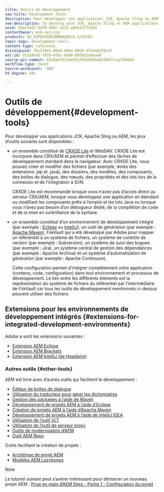 ```yaml
---
title: Outils de développement
seo-title: Development Tools
description: Pour développer vos applications JCR, Apache Sling ou AEM, plusieurs jeux d’outils sont disponibles.
seo-description: To develop your JCR, Apache Sling or AEM applications, a number of tool sets are available
uuid: 1bee3a52-5d76-4b0c-a222-a02e12ff3a43
contentOwner: msm-service
products: SG_EXPERIENCEMANAGER/6.5/SITES
topic-tags: development-tools
content-type: reference
discoiquuid: 76c570e5-46ed-46be-9864-4fe4a83f0caf
exl-id: 97310ed5-f8fb-416c-8a66-68f652abeaa0
source-git-commit: b220adf6fa3e9faf94389b9a9416b7fca2f89d9d
workflow-type: tm+mt
source-wordcount: '392'
ht-degree: 60%

---
```


# Outils de développement{#development-tools}

Pour développer vos applications JCR, Apache Sling ou AEM, les jeux d’outils suivants sont disponibles :

* un ensemble constitué de [CRXDE Lite](/help/sites-developing/developing-with-crxde-lite.md) et WebDAV. CRXDE Lite est incorporé dans CRX/AEM et permet d’effectuer des tâches de développement standard dans le navigateur. Avec CRXDE Lite, vous pouvez créer et modifier des fichiers (par exemple, dotés des extensions .jsp et .java), des dossiers, des modèles, des composants, des boîtes de dialogue, des nœuds, des propriétés et des lots lors de la connexion et de l’intégration à SVN.

   CRXDE Lite est recommandé lorsque vous n’avez pas d’accès direct au serveur CRX/AEM, lorsque vous développez une application en étendant ou modifiant les composants prêts à l’emploi et les lots Java ou lorsque vous n’avez pas besoin d’un débogueur dédié, de la complétion de code et de la mise en surbrillance de la syntaxe.

* un ensemble constitué d’un environnement de développement intégré (par exemple : [Eclipse](/help/sites-developing/howto-projects-eclipse.md) ou [IntelliJ](/help/sites-developing/ht-intellij.md)), un outil de génération (par exemple : [Apache Maven](/help/sites-developing/ht-projects-maven.md)), FileVault qui a été développé par Adobe pour mapper un référentiel à un système de fichiers, un système de contrôle de version (par exemple : Subversion), un système de suivi des bogues (par exemple : Jira), un système central de gestion des dépendances (par exemple : Apache Archiva) et un système d’automatisation de génération (par exemple : Apache Continuum).

   Cette configuration permet d’intégrer complètement votre application (contenu, code, configuration) dans tout environnement et processus de développement. Le lien entre les différents éléments est la représentation du système de fichiers du référentiel par l’intermédiaire de FileVault car tous les outils de développement mentionnés ci-dessus peuvent utiliser des fichiers.

## Extensions pour les environnements de développement intégrés {#extensions-for-integrated-development-environments}

Adobe a sorti les extensions suivantes :

* [Extension AEM Eclipse](/help/sites-developing/aem-eclipse.md)
* [Extension AEM Brackets](/help/sites-developing/aem-brackets.md)
* [Extension AEM IntelliJ (de Headwire)](https://github.com/headwirecom/aem-ide-tooling-4-intellij/blob/master/documenation/AEM%20Tooling%20Plugin%20for%20IntelliJ%20IDEA.pdf)

### Autres outils {#other-tools}

AEM est livré avec d’autres outils qui facilitent le développement :

* [Éditeur de boîtes de dialogue](/help/sites-developing/dialog-editor.md)
* [Utilisation du traducteur pour gérer les dictionnaires](/help/sites-developing/i18n-translator.md)
* [Gestion des packages à l’aide de Maven](/help/sites-developing/vlt-mavenplugin.md)
* [Développement de projets AEM à l’aide d’Eclipse](/help/sites-developing/howto-projects-eclipse.md)
* [Création de projets AEM à l’aide d’Apache Maven](/help/sites-developing/ht-projects-maven.md)
* [Développement de projets AEM à l’aide de IntelliJ IDEA](/help/sites-developing/ht-intellij.md)
* [Utilisation de l’outil VLT](/help/sites-developing/ht-vlttool.md)
* [Utilisation de l’outil de serveur proxy](/help/sites-developing/ht-proxy-server.md)
* [Outils de modernisation d’AEM](/help/sites-developing/modernization-tools.md)
* [Outil AEM Repo](/help/sites-developing/aem-repo-tool.md)

Outils facilitant la création de projets :

* [Archétype de projet AEM](https://github.com/Adobe-Marketing-Cloud/aem-project-archetype)
* [Modèles AEM Lazybones](https://github.com/Adobe-Consulting-Services/lazybones-aem-templates)

>[!NOTE]
>
>Le tutoriel suivant peut s’avérer intéressant pour démarrer un nouveau projet AEM :
>[Prise en main d’AEM Sites - Partie 1 - Configuration du projet](https://helpx.adobe.com/fr/experience-manager/kt/sites/using/getting-started-wknd-tutorial-develop/part1.html)
